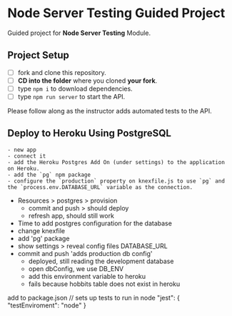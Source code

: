 # Node Server Testing Guided Project

Guided project for **Node Server Testing** Module.

## Project Setup

- [ ] fork and clone this repository.
- [ ] **CD into the folder** where you cloned **your fork**.
- [ ] type `npm i` to download dependencies.
- [ ] type `npm run server` to start the API.

Please follow along as the instructor adds automated tests to the API.

## Deploy to Heroku Using PostgreSQL

    - new app
    - connect it
    - add the Heroku Postgres Add On (under settings) to the application on Heroku.
    - add the `pg` npm package
    - configure the `production` property on knexfile.js to use `pg` and the `process.env.DATABASE_URL` variable as the connection.
- Resources > postgres > provision
    - commit and push > should deploy
    - refresh app, should still work
- Time to add postgres configuration for the database
- change knexfile
- add 'pg' package
- show settings > reveal config files DATABASE_URL
- commit and push 'adds production db config'
    - deployed, still reading the development database
    - open dbConfig, we use DB_ENV
    - add this environment variable to heroku
    - fails because hobbits table does not exist in heroku


 add to package.json // sets up tests to run in node
 "jest": {
    "testEnviroment": "node"
  }